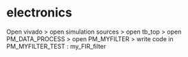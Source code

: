 # electronics

Open vivado > open simulation sources > open tb_top > open PM_DATA_PROCESS > open PM_MYFILTER > write code in PM_MYFILTER_TEST : my_FIR_filter 

